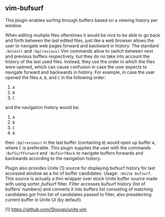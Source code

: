 vim-bufsurf
-----------

This plugin enables surfing through buffers based on a viewing history per
window.

When editing multiple files oftentimes it would be nice to be able to go back
and forth between the last edited files, just like a web browser allows the
user to navigate web pages forward and backward in history. The standard
`:bn(ext)` and `:bp(revious)` Vim commands allow to switch between next and
previous buffers respectively, but they do no take into account the history of
the last used files. Instead, they use the order in which the files were
opened, which can cause confusion in case the user expects to navigate forward
and backwards in history.  For example, in case the user opened the files `A`,
`B`, and `C` in the following order:

1. `A`
2. `B`
3. `C`

and the navigation history would be:

1. `A`
2. `B`
3. `C`
4. `B`

then `:bp(revious)` in the last buffer (containing `B`) would open up buffer
`A`, where `C` is preferable. This plugin supplies the user with the commands
`:BufSurfForward` and `:BufSurfBack` to navigate buffers forwards and backwards
according to the navigation history.

Plugin also provides Unite [1] source for displaying bufsurf history for last
accessed window as a list of buffer candidates. Usage: `:Unite bufsurf`.
This source is actually a thin wrapper over stock Unite buffer source made
with using sorter_bufsurf filter. Filter accesses bufsurf history (list of
buffers' numbers) and converts it into buffers list consisting of matching
candidates got from list of candidates passed to filter, also preselecting
current buffer in Unite UI (by default).

[1] https://github.com/Shougo/unite.vim
